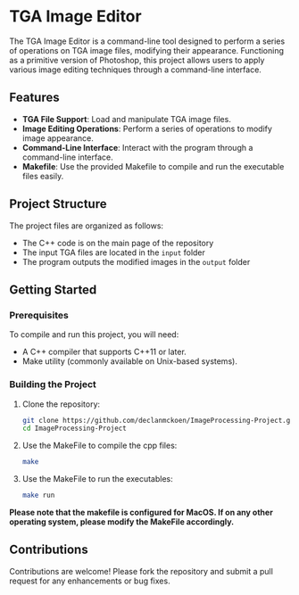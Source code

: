 # TGA Image Editor

The TGA Image Editor is a command-line tool designed to perform a series of operations on TGA image files, modifying their appearance. Functioning as a primitive version of Photoshop, this project allows users to apply various image editing techniques through a command-line interface.

## Features

- **TGA File Support**: Load and manipulate TGA image files.
- **Image Editing Operations**: Perform a series of operations to modify image appearance.
- **Command-Line Interface**: Interact with the program through a command-line interface.
- **Makefile**: Use the provided Makefile to compile and run the executable files easily.

## Project Structure

The project files are organized as follows:
- The C++ code is on the main page of the repository
- The input TGA files are located in the `input` folder
- The program outputs the modified images in the `output` folder

## Getting Started

### Prerequisites

To compile and run this project, you will need:
- A C++ compiler that supports C++11 or later.
- Make utility (commonly available on Unix-based systems).

### Building the Project

1. Clone the repository:
   ```sh
   git clone https://github.com/declanmckoen/ImageProcessing-Project.git
   cd ImageProcessing-Project
   ```
2. Use the MakeFile to compile the cpp files:
   ```sh
   make
   ```
3. Use the MakeFile to run the executables:
   ```sh
   make run
   ```

**Please note that the makefile is configured for MacOS. If on any other operating system, please modify the MakeFile accordingly.**

## Contributions
Contributions are welcome! Please fork the repository and submit a pull request for any enhancements or bug fixes.

